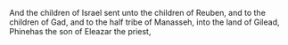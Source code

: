 And the children of Israel sent unto the children of Reuben, and to the children of Gad, and to the half tribe of Manasseh, into the land of Gilead, Phinehas the son of Eleazar the priest,
